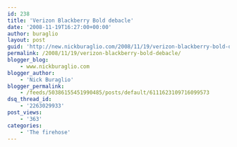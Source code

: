 ```yaml
---
id: 238
title: 'Verizon Blackberry Bold debacle'
date: '2008-11-19T16:27:00+00:00'
author: buraglio
layout: post
guid: 'http://new.nickburaglio.com/2008/11/19/verizon-blackberry-bold-debacle/'
permalink: /2008/11/19/verizon-blackberry-bold-debacle/
blogger_blog:
    - www.nickburaglio.com
blogger_author:
    - 'Nick Buraglio'
blogger_permalink:
    - /feeds/50386155451990485/posts/default/6111623109716099573
dsq_thread_id:
    - '2263029933'
post_views:
    - '363'
categories:
    - 'The firehose'
---
```



